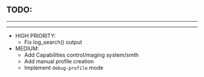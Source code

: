 ## TODO:
---
---
* HIGH PRIORITY:
   * Fix log_search() output
* MEDIUM:
    * Add Capabilities control/maging system/smth
    * Add manual profile creation
    * Implement `debug-profile` mode
